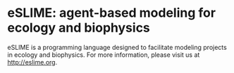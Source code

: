 eSLIME: agent-based modeling for ecology and biophysics
=======

eSLIME is a programming language designed to facilitate modeling projects in ecology and biophysics. For more information, please visit us at http://eslime.org.

